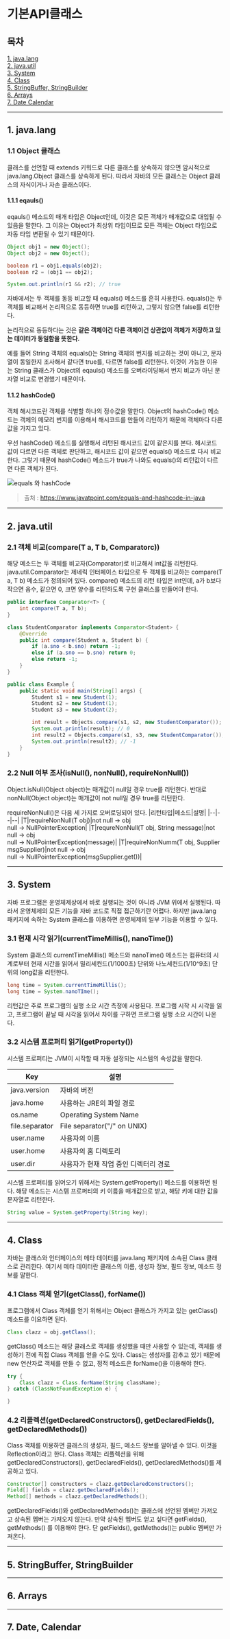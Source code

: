 # 기본API클래스

## 목차
[1. java.lang](#1-javalang) </br>
[2. java.util](#2-javautil) </br>
[3. System](#3-system) </br>
[4. Class](#4-class) </br>
[5. StringBuffer, StringBuilder](#5-stringbuffer-stringbuilder) </br>
[6. Arrays](#6-arrays) </br>
[7. Date Calendar](#7-date-calendar) </br>

___

## 1. java.lang
### 1.1 Object 클래스
클래스를 선언할 때 extends 키워드로 다른 클래스를 상속하지 않으면 암시적으로 java.lang.Object 클래스를 상속하게 된다. 따라서 자바의 모든 클래스는 Object 클래스의 자식이거나 자손 클래스이다.

#### 1.1.1 eqauls()
eqauls() 메소드의 매개 타입은 Object인데, 이것은 모든 객체가 매개값으로 대입될 수 있음을 말한다. 그 이유는 Object가 최상위 타입이므로 모든 객체는 Object 타입으로 자동 타입 변환될 수 있기 때문이다.

```java
Object obj1 = new Object();
Object obj2 = new Object();

boolean r1 = obj1.equals(obj2);
boolean r2 = (obj1 == obj2);

System.out.println(r1 && r2); // true
```

자바에서는 두 객체를 동등 비교할 때 equals() 메소드를 흔히 사용한다. equals()는 두 객체를 비교해서 논리적으로 동등하면 true를 리턴하고, 그렇지 않으면 false를 리턴한다.

논리적으로 동등하다는 것은 __같은 객체이건 다른 객체이건 상관없이 객체가 저장하고 있는 데이터가 동일함을 뜻한다.__

예를 들어 String 객체의 equals()는 String 객체의 번지를 비교하는 것이 아니고, 문자열이 동일한지 조사해서 같다면 true를, 다르면 false를 리턴한다. 이것이 가능한 이유는 String 클래스가 Object의 eqauls() 메소드를 오버라이딩해서 번지 비교가 아닌 문자열 비교로 변경했기 때문이다.

#### 1.1.2 hashCode()
객체 해시코드란 객체를 식별할 하나의 정수값을 말한다. Object의 hashCode() 메소드는 객체의 메모리 번지를 이용해서 해시코드를 만들어 리턴하기 때문에 객체마다 다른 값을 가지고 있다.

우선 hashCode() 메소드를 실행해서 리턴된 해시코드 값이 같은지를 본다. 해시코드 값이 다르면 다른 객체로 판단하고, 해시코드 값이 같으면 equals() 메소드로 다시 비교한다. 그렇기 때문에 hashCode() 메소드가 true가 나와도 equals()의 리턴값이 다르면 다른 객체가 된다.

![equals 와 hashCode](./image/equals-and-hashcode.png)
> 출처 : https://www.javatpoint.com/equals-and-hashcode-in-java
___

## 2. java.util
### 2.1 객체 비교(compare(T a, T b, Comparator<T>c))
해당 메소드는 두 객체를 비교자(Comparator)로 비교해서 int값을 리턴한다. java.util.Comparator<T>는 제네릭 인터페이스 타입으로 두 객체를 비교하는 compare(T a, T b) 메소드가 정의되어 있다. compare() 메소드의 리턴 타입은 int인데, a가 b보다 작으면 음수, 같으면 0, 크면 양수를 리턴하도록 구현 클래스를 만들어야 한다.

```java
public interface Comparator<T> {
    int compare(T a, T b);
}

class StudentComparator implements Comparator<Student> {
    @Override
    public int compare(Student a, Student b) {
        if (a.sno < b.sno) return -1;
        else if (a.sno == b.sno) return 0;
        else return -1;
    }
}

public class Example {
    public static void main(String[] args) {
        Student s1 = new Student(1);
        Student s2 = new Student(1);
        Student s3 = new Student(2);

        int result = Objects.compare(s1, s2, new StudentComparator());
        System.out.println(result); // 0
        int result2 = Objects.compare(s1, s3, new StudentComparator());
        System.out.println(result2); // -1 
    }
}
```

### 2.2 Null 여부 조사(isNull(), nonNull(), requireNonNull())
Object.isNull(Object object)는 매개값이 null일 경우 true를 리턴한다. 반대로 nonNull(Object object)는 매개값이 not null일 경우 true를 리턴한다.

requireNonNull()은 다음 세 가지로 오버로딩되어 있다.
|리턴타입|메소드|설명|
|--|--|--|
|T|requireNonNull(T obj)|not null -> obj </br> null -> NullPointerException|
|T|requreNonNull(T obj, String message)|not null -> obj </br> null -> NullPointerException(message)|
|T|requireNonNumm(T obj, Supplier<String> msgSupplier)|not null -> obj </br> null -> NullPointerException(msgSupplier.get())|
___

## 3. System
자바 프로그램은 운영체제상에서 바로 실행되는 것이 아니라 JVM 위에서 실행된다. 따라서 운영체제의 모든 기능을 자바 코드로 직접 접근하기란 어렵다. 하지만 java.lang 패키지에 속하는 System 클래스를 이용하면 운영체제의 일부 기능을 이용할 수 있다.

### 3.1 현재 시각 읽기(currentTimeMillis(), nanoTime())
System 클래스의 currentTimeMillis() 메소드와 nanoTime() 메소드는 컴퓨터의 시계로부터 현재 시간을 읽어서 밀리세컨드(1/1000초) 단위와 나노세컨드(1/10^9초) 단위의 long값을 리턴한다.

```java
long time = System.currentTimeMillis();
long time = System.nanoTIme();
```

리턴값은 주로 프로그램의 실행 소요 시간 측정에 사용된다. 프로그램 시작 시 시각을 읽고, 프로그램이 끝날 때 시각을 읽어서 차이를 구하면 프로그램 실행 소요 시간이 나온다.

### 3.2 시스템 프로퍼티 읽기(getProperty())
시스템 프로퍼티는 JVM이 시작할 때 자동 설정되는 시스템의 속성값을 말한다.

|Key|설명|
|--|--|
|java.version|자바의 버전|
|java.home|사용하는 JRE의 파일 경로|
|os.name|Operating System Name|
|file.separator|File separator("/" on UNIX)|
|user.name|사용자의 이름|
|user.home|사용자의 홈 디렉토리|
|user.dir|사용자가 현재 작업 중인 디렉터리 경로|

시스템 프로퍼티를 읽어오기 위해서는 System.getProperty() 메소드를 이용하면 된다. 해당 메소드는 시스템 프로퍼티의 키 이름을 매개값으로 받고, 해당 키에 대한 값을 문자열로 리턴한다.

```java
String value = System.getProperty(String key);
```

___

## 4. Class
자바는 클래스와 인터페이스의 메타 데이터를 java.lang 패키지에 소속된 Class 클래스로 관리한다. 여기서 메타 데이터란 클래스의 이름, 생성자 정보, 필드 정보, 메소드 정보를 말한다.

### 4.1 Class 객체 얻기(getClass(), forName())
프로그램에서 Class 객체를 얻기 위해서는 Object 클래스가 가지고 있는 getClass() 메소드를 이요하면 된다.

```java
Class clazz = obj.getClass();
```

getClass() 메소드는 해당 클래스로 객체를 생성했을 때만 사용할 수 있는데, 객체를 생성하기 전에 직접 Class 객체를 얻을 수도 있다. Class는 생성자를 감추고 있기 때문에 new 연산자로 객체를 만들 수 없고, 정적 메소드은 forName()을 이용해야 한다.

```java
try {
    Class clazz = Class.forName(String className);
} catch (ClassNotFoundException e) {

}
```

### 4.2 리플렉션(getDeclaredConstructors(), getDeclaredFields(), getDeclaredMethods())
Class 객체를 이용하면 클래스의 생성자, 필드, 메소드 정보를 알아낼 수 있다. 이것을 Reflection이라고 한다. Class 객체는 리플렉션을 위해 getDeclaredConstructors(), getDeclaredFields(), getDeclaredMethods()를 제공하고 있다.

```java
Constructor[] constructors = clazz.getDeclaredConstructors();
Field[] fields = clazz.getDeclaredFields();
Method[] methods = clazz.getDeclaredMethods();
```

getDeclaredFields()와 getDeclaredMethods()는 클래스에 선언된 멤버만 가져오고 상속된 멤버는 가져오지 않는다. 만약 상속된 멤버도 얻고 싶다면 getFields(), getMethods() 를 이용해야 한다. 단 getFields(), getMethods()는 public 멤버만 가져온다.

___

## 5. StringBuffer, StringBuilder

___

## 6. Arrays

___

## 7. Date, Calendar